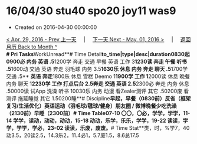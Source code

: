 # 16/04/30 stu40 spo20 joy11 was9

* Created on 2016-04-30 00:00:00

[&lt; Apr. 29, 2016 - Prev 上一天](d29.md)     \|     [下一天 Next - May. 01, 2016 &gt;](../05/d01.md)     \|     [返回月历 Back to Month ^](index.md)   
**\# Pri Tasks**WorkUnread**\# Time Detail**to\_time\|type\|desc\|duration0830起0900必 内务 英语 .5**1200学 奔走 交通 早餐 英语 工作 3**1230读 奔走 午餐 听书 .5**1600动 交通 英语 奔走 羽毛球 内务 3.5**1630乐 休息 内务 奔走 聊天 .5**1700学 交通 .5** **英语** **奔走**1800乐 休息 雪糕 Deemo 1**1900学 工作 1**2000读 休息 晚餐 内务 聊天 1**2230学 工作 打点后台 2.5奔走 交通 英语 2.5**2300必 奔走 内务 休息 .50000读 试App 洗澡 听书 10030乐 内务 动漫 看Zealer测评 其它 .50200废 看测评 拖延睡觉 其它 1.50200睡**\# Discipline**早起，早餐（0830前）**反省（框架复习/生活优化）**英语运动（羽毛球/毽球/健身）朋友圈 / 微博晚餐少吃洗澡（2130前）早睡（2300前）**\# Time Table**07-10 〇〇，〇必，学学，学学，11-14 学学，读动，动动，动动，15-18 动动，乐学，乐乐，学学，19-22 读读，学学，学学，学必，23-02 读读，乐废，废废。**\# Time Stat**类，时，%学7，40动3.5，20读2.5，14.3乐2，11.4必1，5.7废1.5，8.6总17.5

